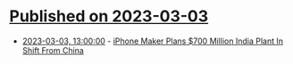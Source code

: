 # [Published on 2023-03-03](index.md)

* [2023-03-03, 13:00:00](https://apple.slashdot.org/story/23/03/03/056226/iphone-maker-plans-700-million-india-plant-in-shift-from-china?utm_source=rss1.0mainlinkanon&utm_medium=feed) - [iPhone Maker Plans $700 Million India Plant In Shift From China](https://apple.slashdot.org/story/23/03/03/056226/iphone-maker-plans-700-million-india-plant-in-shift-from-china?utm_source=rss1.0mainlinkanon&utm_medium=feed)
